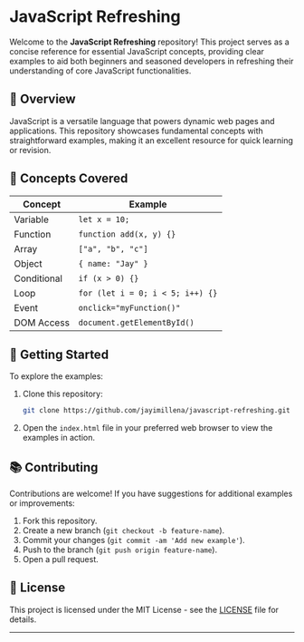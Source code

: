 # JavaScript Refreshing

Welcome to the **JavaScript Refreshing** repository! This project serves as a concise reference for essential JavaScript concepts, providing clear examples to aid both beginners and seasoned developers in refreshing their understanding of core JavaScript functionalities.

## 📘 Overview

JavaScript is a versatile language that powers dynamic web pages and applications. This repository showcases fundamental concepts with straightforward examples, making it an excellent resource for quick learning or revision.

## 🔑 Concepts Covered

| Concept     | Example                          |
| ----------- | -------------------------------- |
| Variable    | `let x = 10;`                    |
| Function    | `function add(x, y) {}`          |
| Array       | `["a", "b", "c"]`                |
| Object      | `{ name: "Jay" }`                |
| Conditional | `if (x > 0) {}`                  |
| Loop        | `for (let i = 0; i < 5; i++) {}` |
| Event       | `onclick="myFunction()"`         |
| DOM Access  | `document.getElementById()`      |

## 🚀 Getting Started

To explore the examples:

1. Clone this repository:

   ```bash
   git clone https://github.com/jayimillena/javascript-refreshing.git
   ```
2. Open the `index.html` file in your preferred web browser to view the examples in action.

## 📚 Contributing

Contributions are welcome! If you have suggestions for additional examples or improvements:

1. Fork this repository.
2. Create a new branch (`git checkout -b feature-name`).
3. Commit your changes (`git commit -am 'Add new example'`).
4. Push to the branch (`git push origin feature-name`).
5. Open a pull request.

## 📄 License

This project is licensed under the MIT License - see the [LICENSE](LICENSE) file for details.

---


